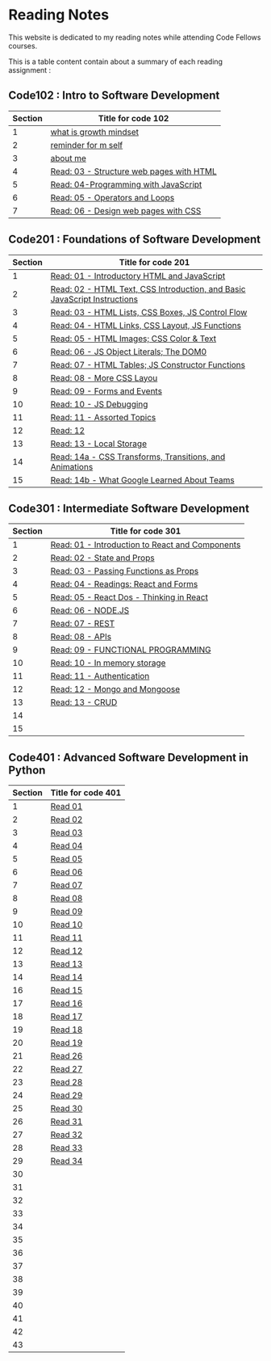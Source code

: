 # Reading Notes

This website is dedicated to my reading notes while attending Code Fellows courses.

This is a table content contain about a summary of each reading assignment :

## **Code102 : Intro to Software Development**

|Section|Title for code 102 |
|-------|-----|
|1      |[what is growth mindset](/code102/file1.md)
|2      |[reminder for m self](code102/file2.md)
|3      |[about me](code102/file3.md)
|4      |[Read: 03 - Structure web pages with HTML](code102/read03.md)|
|5      |[Read: 04-Programming with JavaScript](code102/read04.md)|
|6      |[Read: 05 - Operators and Loops](code102/read05.md)
|7      |[Read: 06 -  Design web pages with CSS](code102/read06.md)


## **Code201 : Foundations of Software Development**

|Section|Title for code 201 |
|-------|-----|
|1      |[Read: 01 - Introductory HTML and JavaScript](/code201/read01.md)|
|2      |[Read: 02 - HTML Text, CSS Introduction, and Basic JavaScript Instructions](/code201/read02.md)
|3      |[Read: 03 - HTML Lists, CSS Boxes, JS Control Flow](/code201/read03.md)
|4      |[Read: 04 - HTML Links, CSS Layout, JS Functions](/code201/read04.md)
|5      |[Read: 05 - HTML Images; CSS Color & Text](/code201/read05.md)
|6      |[Read: 06 - JS Object Literals; The DOM0](/code201/read06.md)
|7      |[Read: 07 - HTML Tables; JS Constructor Functions](/code201/read07.md)
|8      |[Read: 08 - More CSS Layou](/code201/read08.md)
|9      |[Read: 09 - Forms and Events](/code201/read09.md)
|10     |[Read: 10 - JS Debugging](/code201/read10.md)
|11     |[Read: 11 - Assorted Topics](/code201/read11.md)
|12     |[Read: 12]((/code201/read12.md))
|13     |[Read: 13 - Local Storage](/code201/read13.md)
|14     |[Read: 14a - CSS Transforms, Transitions, and Animations](/code201/read14a.md)
|15     |[Read: 14b - What Google Learned About Teams](/code201/read14b.md)


## **Code301 : Intermediate Software Development**

|Section|Title for code 301 |
|-------|-----|
|1      |[Read: 01 - Introduction to React and Components](/code301/read01.md)|
|2      |[Read: 02 - State and Props](/code301/read02.md)|
|3      |[Read: 03 - Passing Functions as Props](/code301/read03.md)|
|4      |[Read: 04 - Readings: React and Forms](/code301/read04.md)|
|5      |[Read: 05 - React Dos - Thinking in React](/code301/read05.md)|
|6      |[Read: 06 - NODE.JS](/code301/read06.md)|
|7      |[Read: 07 - REST](/code301/read07.md)|
|8      |[Read: 08 - APIs](/code301/read08.md)|
|9      |[Read: 09 - FUNCTIONAL PROGRAMMING](/code301/read09.md)|
|10     |[Read: 10 - In memory storage](/code301/read10.md)|
|11     |[Read: 11 - Authentication](/code301/read11.md)|
|12     |[Read: 12 - Mongo and Mongoose](/code301/read12.md)|
|13     |[Read: 13 - CRUD](/code301/read13.md)|
|14     ||
|15     ||



## **Code401 : Advanced Software Development in Python**

|Section|Title for code 401 |
|-------|-----|
|1      |[Read 01 ](./code401/read01.md)|
|2      |[Read 02 ](./code401/read02.md)|
|3      |[Read 03 ](./code401/read03.md)|
|4      |[Read 04 ](./code401/read04.md)|
|5      |[Read 05 ](./code401/read05.md)|
|6      |[Read 06 ](./code401/read06.md)|
|7      |[Read 07 ](./code401/read07.md)|
|8      |[Read 08 ](./code401/read08.md)|
|9      |[Read 09 ](./code401/read09.md)|
|10     |[Read 10 ](./code401/read10.md)|
|11     |[Read 11 ](./code401/read11.md)|
|12     |[Read 12 ](./code401/read12.md)|
|13     |[Read 13 ](./code401/read13.md)|
|14     |[Read 14 ](./code401/read14.md)|
|16     |[Read 15 ](./code401/read15.md)|
|17     |[Read 16 ](./code401/read16.md)|
|18     |[Read 17 ](./code401/read17.md)|
|19     |[Read 18 ](./code401/read18.md)|
|20     |[Read 19 ](./code401/read19.md)|
|21     |[Read 26 ](./code401/read26.md)|
|22     |[Read 27 ](./code401/read27.md)|
|23     |[Read 28 ](./code401/read28.md)|
|24     |[Read 29 ](./code401/read29.md)|
|25     |[Read 30 ](./code401/read30.md)|
|26     |[Read 31 ](./code401/read31.md)|
|27     |[Read 32 ](./code401/read32.md)|
|28     |[Read 33 ](./code401/read33.md)|
|29     |[Read 34 ](./code401/read34.md)|
|30     ||
|31     ||
|32     ||
|33     ||
|34     ||
|35     ||
|36     ||
|37     ||
|38     ||
|39     ||
|40     ||
|41     ||
|42     ||
|43     ||

